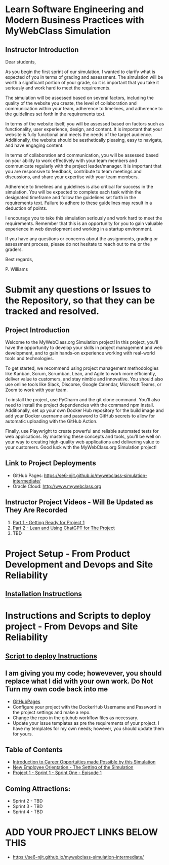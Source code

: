# Learn Software Engineering and Modern Business Practices with MyWebClass Simulation

## Instructor Introduction

Dear students,

As you begin the first sprint of our simulation, I wanted to clarify what is
expected of you in terms of grading and assessment. The simulation will be worth
a significant portion of your grade, so it is important that you take it
seriously and work hard to meet the requirements.

The simulation will be assessed based on several factors, including the quality
of the website you create, the level of collaboration and communication within
your team, adherence to timelines, and adherence to the guidelines set forth in
the requirements text.

In terms of the website itself, you will be assessed based on factors such as
functionality, user experience, design, and content. It is important that your
website is fully functional and meets the needs of the target audience.
Additionally, the website should be aesthetically pleasing, easy to navigate,
and have engaging content.

In terms of collaboration and communication, you will be assessed based on your
ability to work effectively with your team members and communicate regularly
with the project leader/manager. It is important that you are responsive to
feedback, contribute to team meetings and discussions, and share your expertise
with your team members.

Adherence to timelines and guidelines is also critical for success in the
simulation. You will be expected to complete each task within the designated
timeframe and follow the guidelines set forth in the requirements text. Failure
to adhere to these guidelines may result in a deduction of points.

I encourage you to take this simulation seriously and work hard to meet the
requirements. Remember that this is an opportunity for you to gain valuable
experience in web development and working in a startup environment.

If you have any questions or concerns about the assignments, grading or
assessment process, please do not hesitate to reach out to me or the graders.

Best regards,

P. Williams

# Submit any questions or Issues to the Repository, so that they can be tracked and resolved.

## Project Introduction

Welcome to the MyWebClass.org Simulation project! In this project, you'll have
the opportunity to develop your skills in project management and web
development, and to gain hands-on experience working with real-world tools and
technologies.

To get started, we recommend using project management methodologies like Kanban,
Scrum, Scrumban, Lean, and Agile to work more efficiently, deliver value to
customers, and stay nimble and innovative. You should also use online tools like
Slack, Discorse, Google Calendar, Microsoft Teams, or Zoom to work with your
team.

To install the project, use PyCharm and the git clone command. You'll also need
to install the project dependencies with the command npm install. Additionally,
set up your own Docker Hub repository for the build image and add your Docker
username and password to GitHub secrets to allow for automatic uploading with
the GitHub Action.

Finally, use Playwright to create powerful and reliable automated tests for web
applications. By mastering these concepts and tools, you'll be well on your way
to creating high-quality web applications and delivering value to your
customers. Good luck with the MyWebClass.org Simulation project!

## Link to Project Deployments

- GitHub Pages: https://se6-njit.github.io/mywebclass-simulation-intermediate/
- Oracle Cloud: http://www.mywebclass.org

## Instructor Project Videos - Will Be Updated as They Are Recorded

1. [Part 1 - Getting Ready for Project 1](https://youtu.be/b60nwHeJjrQ)
2. [Part 2 - Lean and Using ChatGPT for The Project](https://youtu.be/EZMRNybUtUI)
3. TBD

# Project Setup - From Product Development and Devops and Site Reliability
## [Installation Instructions](./installation_instructions.md)

# Instructions and Scripts to deploy project - From Devops and Site Reliability
## [Script to deploy Instructions](./Script_to_deploy.md)


## I am giving you my code; howevever, you should replace what I did with your own work. Do Not Turn my own code back into me

- [GitHubPages](https://se6-njit.github.io/mywebclass-simulation-intermediate/)
- Configure your project with the DockerHub Username and Password in the project
  settings and make a repo.
- Change the repo in the gituhub workflow files as necessary.
- Update your issue templates as pre the requirements of your project. I have my
  templates for my own needs; however, you should update them for yours.

## Table of Contents

- [Introduction to Career Opportuities made Possible by this Simulation](sprint_1_preface.md)
- [New Employee Orientation - The Setting of the Simulation](sprint_1_orientation.md)
- [Project 1 - Sprint 1 - Sprint One - Episode 1](sprint_1.md)

## Coming Attractions:

- Sprint 2 - TBD
- Sprint 3 - TBD
- Sprint 4 - TBD

# ADD YOUR PROJECT LINKS BELOW THIS

- https://se6-njit.github.io/mywebclass-simulation-intermediate/

